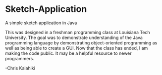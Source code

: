 # Sketch-Application
A simple sketch application in Java

This was designed in a freshman programming class at Louisiana Tech University.
The goal was to demonstrate understanding of the Java programming language by demonstrating
object-oriented programming as well as being able to create a GUI. Now that the class has ended, 
I am making the code public. It may be a helpful resource to newer programmers.

-Chris Kalahiki
